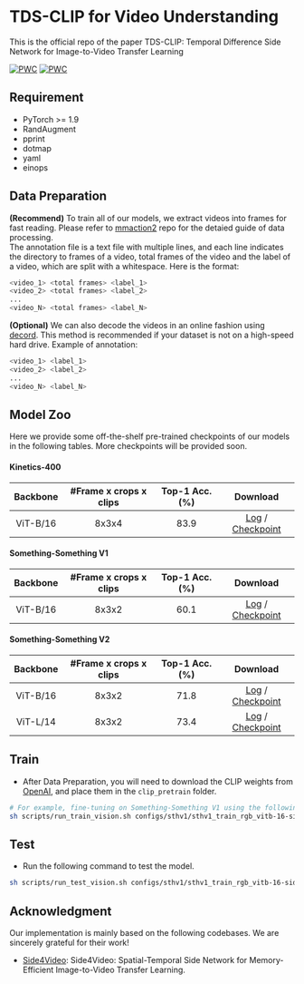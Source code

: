 

# TDS-CLIP for Video Understanding
This is the official repo of the paper TDS-CLIP: Temporal Difference Side Network for Image-to-Video Transfer Learning


[![PWC](https://img.shields.io/endpoint.svg?url=https://paperswithcode.com/badge/tds-clip-temporal-difference-side-network-for/action-recognition-in-videos-on-something-1)](https://paperswithcode.com/sota/action-recognition-in-videos-on-something-1?p=tds-clip-temporal-difference-side-network-for)
[![PWC](https://img.shields.io/endpoint.svg?url=https://paperswithcode.com/badge/tds-clip-temporal-difference-side-network-for/action-recognition-in-videos-on-something)](https://paperswithcode.com/sota/action-recognition-in-videos-on-something?p=tds-clip-temporal-difference-side-network-for)


## Requirement
- PyTorch >= 1.9
- RandAugment
- pprint
- dotmap
- yaml
- einops

## Data Preparation
**(Recommend)** To train all of our models, we extract videos into frames for fast reading. Please refer to [mmaction2](https://mmaction2.readthedocs.io/en/latest/user_guides/prepare_dataset.html) repo for the detaied guide of data processing.  
The annotation file is a text file with multiple lines, and each line indicates the directory to frames of a video, total frames of the video and the label of a video, which are split with a whitespace. Here is the format: 
```sh
<video_1> <total frames> <label_1>
<video_2> <total frames> <label_2>
...
<video_N> <total frames> <label_N>
```

**(Optional)** We can also decode the videos in an online fashion using [decord](https://github.com/dmlc/decord). This method is recommended if your dataset is not on a high-speed hard drive. Example of annotation:
```sh
<video_1> <label_1>
<video_2> <label_2>
...
<video_N> <label_N>
```
## Model Zoo

Here we provide some off-the-shelf pre-trained checkpoints of our models in the following tables. More checkpoints will be provided soon.

#### Kinetics-400

| Backbone |#Frame x crops x clips |  Top-1 Acc.(%) | Download |
|:------------:|:-------------------:|:------------------:|:-----------------:|
| ViT-B/16 | 8x3x4 | 83.9 | [Log](https://huggingface.co/BBLY9413/TDS-CLIP/tree/main) / [Checkpoint](https://huggingface.co/BBLY9413/TDS-CLIP/tree/main) |

#### Something-Something V1

| Backbone |#Frame x crops x clips |  Top-1 Acc.(%) | Download |
|:------------:|:-------------------:|:------------------:|:-----------------:|
| ViT-B/16 | 8x3x2 | 60.1 | [Log](https://huggingface.co/BBLY9413/TDS-CLIP/tree/main) / [Checkpoint](https://huggingface.co/BBLY9413/TDS-CLIP/tree/main) |
#### Something-Something V2

| Backbone |#Frame x crops x clips |  Top-1 Acc.(%) | Download |
|:------------:|:-------------------:|:------------------:|:-----------------:|
| ViT-B/16 | 8x3x2 | 71.8 | [Log](https://huggingface.co/BBLY9413/TDS-CLIP/tree/main) / [Checkpoint](https://huggingface.co/BBLY9413/TDS-CLIP/tree/main) |
| ViT-L/14 | 8x3x2 | 73.4 | [Log](https://huggingface.co/BBLY9413/TDS-CLIP/tree/main) / [Checkpoint](https://huggingface.co/BBLY9413/TDS-CLIP/tree/main) |

## Train
- After Data Preparation, you will need to download the CLIP weights from [OpenAI](https://github.com/openai/CLIP?tab=readme-ov-file), and place them in the `clip_pretrain` folder.
```sh
# For example, fine-tuning on Something-Something V1 using the following command:
sh scripts/run_train_vision.sh configs/sthv1/sthv1_train_rgb_vitb-16-side4video.yaml
```

## Test
- Run the following command to test the model.
```sh
sh scripts/run_test_vision.sh configs/sthv1/sthv1_train_rgb_vitb-16-side4video.yaml exp_onehot/ssv1/model_best.pt --test_crops 3 --test_clips 2
```
## Acknowledgment
Our implementation is mainly based on the following codebases. We are sincerely grateful for their work!
- [Side4Video](https://github.com/HJYao00/Side4Video): Side4Video: Spatial-Temporal Side Network for Memory-Efficient Image-to-Video Transfer Learning.

